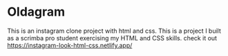 # Oldagram
This is an instagram clone project with html and css.
This is a project I built as a scrimba pro student exercising my HTML and CSS skills.
check it out https://instagram-look-html-css.netlify.app/

